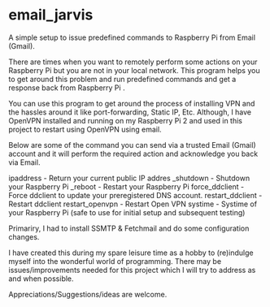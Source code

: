 # email_jarvis
A simple setup to issue predefined commands to Raspberry Pi from Email (Gmail).

There are times when you want to remotely perform some actions on your Raspberry Pi but you are not in your local network.
This program helps you to get around this problem and run predefined commands and get a response back from Raspberry Pi .

You can use this program to get around the process of installing VPN and the hassles around it like port-forwarding, Static IP, Etc.
Although, I have OpenVPN installed and running on my Raspberry Pi 2 and used in this project to restart using OpenVPN using email.

Below are some of the command you can send via a trusted Email (Gmail) account and it will perform the required action and acknowledge you back via Email.

ipaddress - Return your current public IP addres
_shutdown - Shutdown your Raspberry Pi
_reboot - Restart your Raspberry Pi
force_ddclient - Force ddclient to update your preregistered DNS account.
restart_ddclient - Restart ddclient
restart_openvpn - Restart Open VPN
systime - Systime of your Raspberry Pi (safe to use for initial setup and subsequent testing)

Primariry, I had to install SSMTP &  Fetchmail and do some configuration changes.

I have created this during my spare leisure time as a hobby to (re)indulge myself into the wonderful world of programming.
There may be issues/improvements needed for this project which I will try to address as and when possible.

Appreciations/Suggestions/ideas are welcome.
